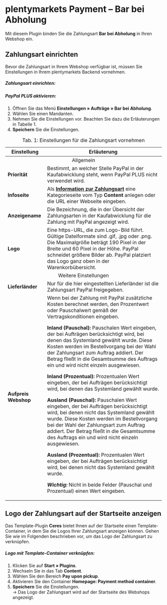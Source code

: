 # plentymarkets Payment – Bar bei Abholung

Mit diesem Plugin binden Sie die Zahlungsart **Bar bei Abholung** in Ihren Webshop ein.

## Zahlungsart einrichten

Bevor die Zahlungsart in Ihrem Webshop verfügbar ist, müssen Sie Einstellungen in Ihrem plentymarkets Backend vornehmen.

##### Zahlungsart einrichten:

##### PayPal PLUS aktivieren:

1. Öffnen Sie das Menü **Einstellungen&nbsp;» Aufträge&nbsp;» Bar bei Abholung**.
2. Wählen Sie einen Mandanten.
3. Nehmen Sie die Einstellungen vor. Beachten Sie dazu die Erläuterungen in Tabelle 1.
4. **Speichern** Sie die Einstellungen.

<table>
<caption>Tab. 1: Einstellungen für die Zahlungsart vornehmen</caption>
	<thead>
		<th>
			Einstellung
		</th>
		<th>
			Erläuterung
		</th>
	</thead>
	<tbody>
		<tr>
		<td class="th" align=CENTER colspan="2">Allgemein</td>
		</tr>
		<tr>
			<td>
				<b>Priorität</b>
			</td>
			<td>Bestimmt, an welcher Stelle PayPal in der Kaufabwicklung steht, wenn PayPal PLUS nicht verwendet wird.</td>
		</tr>
		<tr>
			<td>
				<b>Infoseite</b>
			</td>
			<td>
				Als <a href="https://www.plentymarkets.eu/handbuch/payment/bankdaten-verwalten/#2-2"><strong>Information zur Zahlungsart</strong></a> eine Kategorieseite vom Typ <strong>Content</strong> anlegen oder die URL einer Webseite eingeben.
			</td>
		</tr>
		<tr>
			<td>
				<b>Anzeigename</b>
			</td>
			<td>
				Die Bezeichnung, die in der Übersicht der Zahlungsarten in der Kaufabwicklung für die Zahlung mit PayPal angezeigt wird.
			</td>
		</tr>
		<tr>
			<td>
				<b>Logo</b>
			</td>
			<td>
			Eine https-URL, die zum Logo-Bild führt. Gültige Dateiformate sind .gif, .jpg oder .png. Die Maximalgröße beträgt 190 Pixel in der Breite und 60 Pixel in der Höhe. PayPal schneidet größere Bilder ab. PayPal platziert das Logo ganz oben in der Warenkorbübersicht.
			</td>
		</tr>
		<tr>
		<td class="th" align=CENTER colspan="2">Weitere Einstellungen</td>
		</tr>
		<tr>
			<td>
				<b>Lieferländer</b>
			</td>
			<td>
				Nur für die hier eingestellten Lieferländer ist die Zahlungsart PayPal freigegeben.
			</td>
		</tr>
		<tr>
			<td>
				<b>Aufpreis Webshop</b>
			</td>
			<td>
Wenn bei der Zahlung mit PayPal zusätzliche Kosten berechnet werden, den Prozentwert oder Pauschalwert gemäß der Vertragskonditionen eingeben.<br />
     
<strong>Inland (Pauschal):</strong> Pauschalen Wert eingeben, der bei Aufträgen berücksichtigt wird, bei denen das Systemland gewählt wurde. Diese Kosten werden im Bestellvorgang bei der Wahl der Zahlungsart zum Auftrag addiert. Der Betrag fließt in die Gesamtsumme des Auftrags ein und wird nicht einzeln ausgewiesen.<br />

<strong>Inland (Prozentual):</strong> Prozentualen Wert eingeben, der bei Aufträgen berücksichtigt wird, bei denen das Systemland gewählt wurde.<br />
   
<strong>Ausland (Pauschal):</strong> Pauschalen Wert eingeben, der bei Aufträgen berücksichtigt wird, bei denen nicht das Systemland gewählt wurde. Diese Kosten werden im Bestellvorgang bei der Wahl der Zahlungsart zum Auftrag addiert. Der Betrag fließt in die Gesamtsumme des Auftrags ein und wird nicht einzeln ausgewiesen.<br />

<strong>Ausland (Prozentual):</strong> Prozentualen Wert eingeben, der bei Aufträgen berücksichtigt wird, bei denen nicht das Systemland gewählt wurde.<br />

<strong><i>Wichtig:</i></strong> Nicht in beide Felder (Pauschal und Prozentual) einen Wert eingeben.
		</tr>
	</tbody>
</table>

## Logo der Zahlungsart auf der Startseite anzeigen

Das Template-Plugin **Ceres** bietet Ihnen auf der Startseite einen Template-Container, in dem Sie die Logos Ihrer Zahlungsart anzeigen können. Gehen Sie wie im Folgenden beschrieben vor, um das Logo der Zahlungsart zu verknüpfen.

##### Logo mit Template-Container verknüpfen:

1. Klicken Sie auf **Start&nbsp;» Plugins**.
2. Wechseln Sie in das Tab **Content**. 
3. Wählen Sie den Bereich **Pay upon pickup**.
4. Aktivieren Sie den Container **Homepage: Payment method container**.
5. **Speichern** Sie die Einstellungen.<br />→ Das Logo der Zahlungsart wird auf der Startseite des Webshops angezeigt.